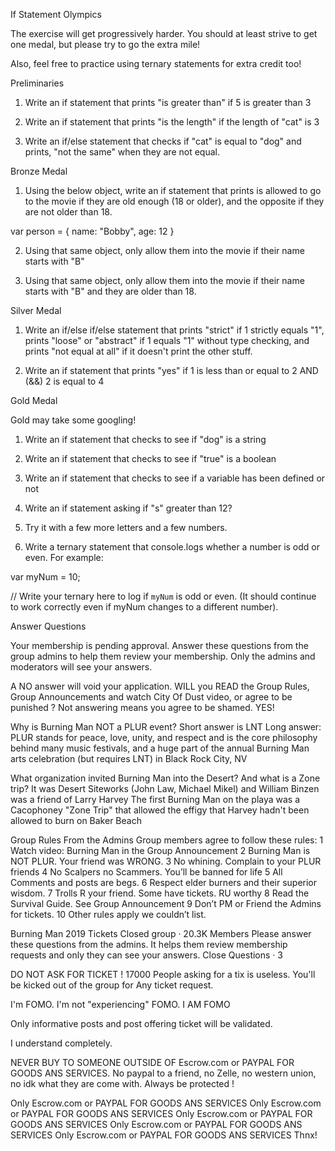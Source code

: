If Statement Olympics

The exercise will get progressively harder. You should at least strive to get one medal, but please try to go the extra mile!

Also, feel free to practice using ternary statements for extra credit too!

Preliminaries

1. Write an if statement that prints "is greater than" if 5 is greater than 3

2. Write an if statement that prints "is the length" if the length of "cat" is 3

3. Write an if/else statement that checks if "cat" is equal to "dog" and prints, "not the same" when they are not equal.

Bronze Medal
1. Using the below object, write an if statement that prints <theNameOfThePersonInObject> is allowed to go to the movie if they are old enough (18 or older), and the opposite if they are not older than 18.

var person = {
  name: "Bobby",
  age: 12
}

2. Using that same object, only allow them into the movie if their name starts with "B"

3. Using that same object, only allow them into the movie if their name starts with "B" and they are older than 18.

Silver Medal

1. Write an if/else if/else statement that prints "strict" if 1 strictly equals "1", prints "loose" or "abstract" if 1 equals "1" without type checking, and prints "not equal at all" if it doesn't print the other stuff.

2. Write an if statement that prints "yes" if 1 is less than or equal to 2 AND (&&) 2 is equal to 4

Gold Medal

Gold may take some googling!

1. Write an if statement that checks to see if "dog" is a string

2. Write an if statement that checks to see if "true" is a boolean

3. Write an if statement that checks to see if a variable has been defined or not

4. Write an if statement asking if "s" greater than 12?

5. Try it with a few more letters and a few numbers.

6. Write a ternary statement that console.logs whether a number is odd or even. For example:

var myNum = 10;

// Write your ternary here to log if `myNum` is odd or even.
(It should continue to work correctly even if myNum changes to a different number).


Answer Questions


Your membership is pending approval. Answer these questions from the group admins to help them review your membership. Only the admins and moderators will see your answers.

A NO answer will void your application. WILL you READ the Group Rules, Group Announcements and watch City Of Dust video, or agree to be punished ? Not answering means you agree to be shamed.
YES!

Why is Burning Man NOT a PLUR event?
Short answer is LNT
Long answer: PLUR stands for peace, love, unity, and respect and is the core philosophy behind many music festivals, and a huge part of the annual Burning Man arts celebration (but requires LNT) in Black Rock City, NV

What organization invited Burning Man into the Desert? And what is a Zone trip?
It was Desert Siteworks (John Law, Michael Mikel) and William Binzen was a friend of Larry Harvey
The first Burning Man on the playa was a Cacophoney "Zone Trip" that allowed the effigy that Harvey hadn't been allowed to burn on Baker Beach

Group Rules From the Admins
Group members agree to follow these rules:
1
Watch video: Burning Man in the Group Announcement
2
Burning Man is NOT PLUR. Your friend was WRONG.
3
No whining. Complain to your PLUR friends
4
No Scalpers no Scammers. You’ll be banned for life
5
All Comments and posts are begs.
6
Respect elder burners and their superior wisdom.
7
Trolls R your friend. Some have tickets. RU worthy
8
Read the Survival Guide. See Group Announcement
9
Don’t PM or Friend the Admins for tickets.
10
Other rules apply we couldn’t list.


Burning Man 2019 Tickets
Closed group · 20.3K Members
Please answer these questions from the admins. It helps them review membership requests and only they can see your answers.
Close
Questions · 3

DO NOT ASK FOR TICKET ! 17000 People asking for a tix is useless. You'll be kicked out of the group for Any ticket request.

I'm FOMO. I'm not "experiencing" FOMO. I AM FOMO

Only informative posts and post offering ticket will be validated.

I understand completely.

NEVER BUY TO SOMEONE OUTSIDE OF Escrow.com or PAYPAL FOR GOODS ANS SERVICES. No paypal to a friend, no Zelle, no western union, no idk what they are come with. Always be protected !

Only Escrow.com or PAYPAL FOR GOODS ANS SERVICES
Only Escrow.com or PAYPAL FOR GOODS ANS SERVICES
Only Escrow.com or PAYPAL FOR GOODS ANS SERVICES
Only Escrow.com or PAYPAL FOR GOODS ANS SERVICES
Only Escrow.com or PAYPAL FOR GOODS ANS SERVICES
Thnx!
